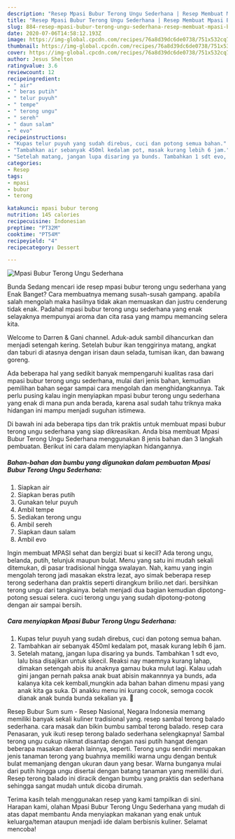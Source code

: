 ```yaml
---
description: "Resep Mpasi Bubur Terong Ungu Sederhana | Resep Membuat Mpasi Bubur Terong Ungu Sederhana Yang Sedap"
title: "Resep Mpasi Bubur Terong Ungu Sederhana | Resep Membuat Mpasi Bubur Terong Ungu Sederhana Yang Sedap"
slug: 884-resep-mpasi-bubur-terong-ungu-sederhana-resep-membuat-mpasi-bubur-terong-ungu-sederhana-yang-sedap
date: 2020-07-06T14:58:12.193Z
image: https://img-global.cpcdn.com/recipes/76a8d39dc6de0738/751x532cq70/mpasi-bubur-terong-ungu-sederhana-foto-resep-utama.jpg
thumbnail: https://img-global.cpcdn.com/recipes/76a8d39dc6de0738/751x532cq70/mpasi-bubur-terong-ungu-sederhana-foto-resep-utama.jpg
cover: https://img-global.cpcdn.com/recipes/76a8d39dc6de0738/751x532cq70/mpasi-bubur-terong-ungu-sederhana-foto-resep-utama.jpg
author: Jesus Shelton
ratingvalue: 3.6
reviewcount: 12
recipeingredient:
- " air"
- " beras putih"
- " telur puyuh"
- " tempe"
- " terong ungu"
- " sereh"
- " daun salam"
- " evo"
recipeinstructions:
- "Kupas telur puyuh yang sudah direbus, cuci dan potong semua bahan."
- "Tambahkan air sebanyak 450ml kedalam pot, masak kurang lebih 6 jam."
- "Setelah matang, jangan lupa disaring ya bunds. Tambahkan 1 sdt evo, lalu bisa disajikan untuk sikecil. Reaksi nay maemnya kurang lahap, dimakan setengah abis itu anaknya gamau buka mulut lagi. Kalau udah gini jangan pernah paksa anak buat abisin makannnya ya bunds, ada kalanya kita cek kembali,mungkin ada bahan bahan dimenu mpasi yang anak kita ga suka. Di anakku menu ini kurang cocok, semoga cocok dianak anak bunda bunda sekalian ya. 🤗"
categories:
- Resep
tags:
- mpasi
- bubur
- terong

katakunci: mpasi bubur terong 
nutrition: 145 calories
recipecuisine: Indonesian
preptime: "PT32M"
cooktime: "PT54M"
recipeyield: "4"
recipecategory: Dessert

---
```



![Mpasi Bubur Terong Ungu Sederhana](https://img-global.cpcdn.com/recipes/76a8d39dc6de0738/751x532cq70/mpasi-bubur-terong-ungu-sederhana-foto-resep-utama.jpg)

Bunda Sedang mencari ide resep mpasi bubur terong ungu sederhana yang Enak Banget? Cara membuatnya memang susah-susah gampang. apabila salah mengolah maka hasilnya tidak akan memuaskan dan justru cenderung tidak enak. Padahal mpasi bubur terong ungu sederhana yang enak selayaknya mempunyai aroma dan cita rasa yang mampu memancing selera kita.

Welcome to Darren &amp; Gani channel. Aduk-aduk sambil dihancurkan dan menjadi setengah kering. Setelah bubur ikan tenggirinya matang, angkat dan taburi di atasnya dengan irisan daun selada, tumisan ikan, dan bawang goreng.

Ada beberapa hal yang sedikit banyak mempengaruhi kualitas rasa dari mpasi bubur terong ungu sederhana, mulai dari jenis bahan, kemudian pemilihan bahan segar sampai cara mengolah dan menghidangkannya. Tak perlu pusing kalau ingin menyiapkan mpasi bubur terong ungu sederhana yang enak di mana pun anda berada, karena asal sudah tahu triknya maka hidangan ini mampu menjadi suguhan istimewa.


Di bawah ini ada beberapa tips dan trik praktis untuk membuat mpasi bubur terong ungu sederhana yang siap dikreasikan. Anda bisa membuat Mpasi Bubur Terong Ungu Sederhana menggunakan 8 jenis bahan dan 3 langkah pembuatan. Berikut ini cara dalam menyiapkan hidangannya.

<!--inarticleads1-->

##### Bahan-bahan dan bumbu yang digunakan dalam pembuatan Mpasi Bubur Terong Ungu Sederhana:

1. Siapkan  air
1. Siapkan  beras putih
1. Gunakan  telur puyuh
1. Ambil  tempe
1. Sediakan  terong ungu
1. Ambil  sereh
1. Siapkan  daun salam
1. Ambil  evo


Ingin membuat MPASI sehat dan bergizi buat si kecil? Ada terong ungu, belanda, putih, telunjuk maupun bulat. Menu yang satu ini mudah sekali ditemukan, di pasar tradisional hingga swalayan. Nah, kamu yang ingin mengolah terong jadi masakan ekstra lezat, ayo simak beberapa resep terong sederhana dan praktis seperti dirangkum brilio.net dari. bersihkan terong ungu dari tangkainya. belah menjadi dua bagian kemudian dipotong-potong sesuai selera. cuci terong ungu yang sudah dipotong-potong dengan air sampai bersih. 

<!--inarticleads2-->

##### Cara menyiapkan Mpasi Bubur Terong Ungu Sederhana:

1. Kupas telur puyuh yang sudah direbus, cuci dan potong semua bahan.
1. Tambahkan air sebanyak 450ml kedalam pot, masak kurang lebih 6 jam.
1. Setelah matang, jangan lupa disaring ya bunds. Tambahkan 1 sdt evo, lalu bisa disajikan untuk sikecil. Reaksi nay maemnya kurang lahap, dimakan setengah abis itu anaknya gamau buka mulut lagi. Kalau udah gini jangan pernah paksa anak buat abisin makannnya ya bunds, ada kalanya kita cek kembali,mungkin ada bahan bahan dimenu mpasi yang anak kita ga suka. Di anakku menu ini kurang cocok, semoga cocok dianak anak bunda bunda sekalian ya. 🤗


Resep Bubur Sum sum - Resep Nasional, Negara Indonesia memang memiliki banyak sekali kuliner tradisional yang. resep sambal terong balado sederhana. cara masak dan bikin bumbu sambal terong balado. resep cara Penasaran, yuk ikuti resep terong balado sederhana selengkapnya! Sambal terong ungu cukup nikmat disantap dengan nasi putih hangat dengan beberapa masakan daerah lainnya, seperti. Terong ungu sendiri merupakan jenis tanaman terong yang buahnya memiliki warna ungu dengan bentuk bulat memanjang dengan ukuran daun yang besar. Warna bunganya mulai dari putih hingga ungu disertai dengan batang tanaman yang memiliki duri. Resep terong balado ini diracik dengan bumbu yang praktis dan sederhana sehingga sangat mudah untuk dicoba dirumah. 

Terima kasih telah menggunakan resep yang kami tampilkan di sini. Harapan kami, olahan Mpasi Bubur Terong Ungu Sederhana yang mudah di atas dapat membantu Anda menyiapkan makanan yang enak untuk keluarga/teman ataupun menjadi ide dalam berbisnis kuliner. Selamat mencoba!

